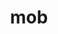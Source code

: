 ---
category: 3-letters
denotation: null
name: mob
reference_link: https://www.etymonline.com/word/mob
root_language: null
root_name: null
title: mob
type: free
word_sums:
- respelling: mob
  sum: 'Mob + '
---